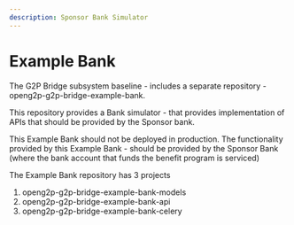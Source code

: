 ```yaml
---
description: Sponsor Bank Simulator
---
```


# Example Bank

The G2P Bridge subsystem baseline - includes a separate repository - openg2p-g2p-bridge-example-bank.

This repository provides a Bank simulator - that provides implementation of APIs that should be provided by the Sponsor bank.

This Example Bank should not be deployed in production. The functionality provided by this Example Bank - should be provided by the Sponsor Bank (where the bank account that funds the benefit program is serviced)

The Example Bank repository has 3 projects

1. openg2p-g2p-bridge-example-bank-models
2. openg2p-g2p-bridge-example-bank-api
3. openg2p-g2p-bridge-example-bank-celery
